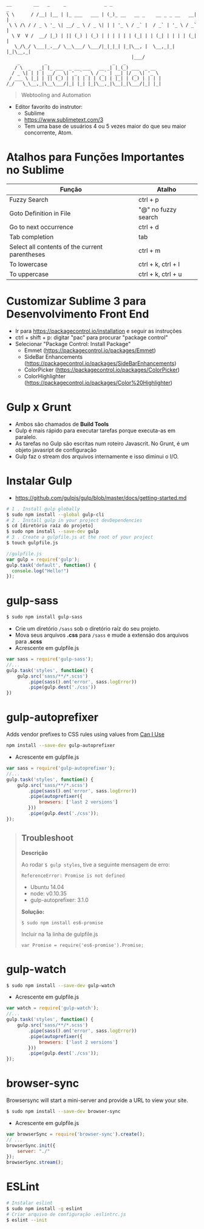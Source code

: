     __        __   _     _              _ _                               _ 
    \ \      / /__| |__ | |_ ___   ___ | (_)_ __   __ _    __ _ _ __   __| |
     \ \ /\ / / _ \ '_ \| __/ _ \ / _ \| | | '_ \ / _` |  / _` | '_ \ / _` |
      \ V  V /  __/ |_) | || (_) | (_) | | | | | | (_| | | (_| | | | | (_| |
       \_/\_/ \___|_.__/ \__\___/ \___/|_|_|_| |_|\__, |  \__,_|_| |_|\__,_|
                                                  |___/                     
        _         _                        _   _             
       / \  _   _| |_ ___  _ __ ___   __ _| |_(_) ___  _ __  
      / _ \| | | | __/ _ \| '_ ` _ \ / _` | __| |/ _ \| '_ \ 
     / ___ \ |_| | || (_) | | | | | | (_| | |_| | (_) | | | |
    /_/   \_\__,_|\__\___/|_| |_| |_|\__,_|\__|_|\___/|_| |_|
    
> Webtooling and Automation

- Editor favorito do instrutor:
    - Sublime
    - https://www.sublimetext.com/3
    - Tem uma base de usuários 4 ou 5 vezes maior do que seu maior concorrente, Atom.

# Atalhos para Funções Importantes no Sublime

| Função                  | Atalho              |
|-------------------------|---------------------|
| Fuzzy Search            | ctrl + p            |
| Goto Definition in File | "@" no fuzzy search | 
| Go to next occurrence   | ctrl + d            |
| Tab completion          | tab                 |
| Select all contents of the current parentheses | ctrl + m |
| To lowercase            | ctrl + k, ctrl + l  |
| To uppercase            | ctrl + k, ctrl + u  |

# Customizar Sublime 3 para Desenvolvimento Front End

- Ir para https://packagecontrol.io/installation e seguir as instruções
- ctrl + shift + p: digitar "pac" para procurar "package control"
- Selecionar "Package Control: Install Package"
  - Emmet (https://packagecontrol.io/packages/Emmet)
  - SideBar Enhancements (https://packagecontrol.io/packages/SideBarEnhancements)
  - ColorPicker (https://packagecontrol.io/packages/ColorPicker)
  - ColorHighlighter (https://packagecontrol.io/packages/Color%20Highlighter)

# Gulp x Grunt

- Ambos são chamados de __Build Tools__
- Gulp é mais rápido para executar tarefas porque executa-as em paralelo.
- As tarefas no Gulp são escritas num roteiro Javascrit. No Grunt, é um objeto javasript de configuração
- Gulp faz o stream dos arquivos internamente e isso diminui o I/O.

# Instalar Gulp

- https://github.com/gulpjs/gulp/blob/master/docs/getting-started.md

```bash
# 1 . Install gulp globally
$ sudo npm install --global gulp-cli 
# 2 . Install gulp in your project devDependencies
$ cd [diretório raíz do projeto]
$ sudo npm install --save-dev gulp
# 3 . Create a gulpfile.js at the root of your project
$ touch gulpfile.js
```

```javascript
//gulpfile.js
var gulp = require('gulp');
gulp.task('default', function() {
  console.log("Hello!")
});
```

# gulp-sass

```bash
$ sudo npm install gulp-sass
```

- Crie um diretório ```/sass``` sob o diretório raíz do seu projeto. 
- Mova seus arquivos __.css__ para ```/sass``` e mude a extensão dos arquivos para __.scss__
- Acrescente em gulpfile.js
```javascript
var sass = require('gulp-sass');
//...
gulp.task('styles', function() {
    gulp.src('sass/**/*.scss')
        .pipe(sass().on('error', sass.logError))
        .pipe(gulp.dest('./css'))
})
```

# gulp-autoprefixer

Adds vendor prefixes to CSS rules using values from [Can I Use](http://caniuse.com/#cats=CSS)

```bash
npm install --save-dev gulp-autoprefixer
```

- Acrescente em gulpfile.js
```javascript
var sass = require('gulp-autoprefixer');
//...
gulp.task('styles', function() {
	gulp.src('sass/**/*.scss')
		.pipe(sass().on('error', sass.logError))
		.pipe(autoprefixer({
			browsers: ['last 2 versions']
		}))
		.pipe(gulp.dest('./css'));
});
```

> ## Troubleshoot
> **Descrição**
> 
> Ao rodar ```$ gulp styles```, tive a seguinte mensagem de erro: 
> 
> ```ReferenceError: Promise is not defined```
> - Ubuntu 14.04
> - node: v0.10.35
> - gulp-autoprefixer: 3.1.0
> 
> **Solução:**
> 
> ```$ sudo npm install es6-promise```
> 
> Incluir na 1a linha de gulpfile.js
> 
> ```var Promise = require('es6-promise').Promise;```

# gulp-watch

```bash
$ sudo npm install --save-dev gulp-watch
```

- Acrescente em gulpfile.js
```javascript
var watch = require('gulp-watch');
//...
gulp.task('styles', function() {
	gulp.src('sass/**/*.scss')
		.pipe(sass().on('error', sass.logError))
		.pipe(autoprefixer({
			browsers: ['last 2 versions']
		}))
		.pipe(gulp.dest('./css'));
});
```

# browser-sync

Browsersync will start a mini-server and provide a URL to view your site.

```bash
$ sudo npm install --save-dev browser-sync
```

- Acrescente em gulpfile.js
```javascript
var browserSync = require('browser-sync').create();
// ...
browserSync.init({
    server: "./"
});
browserSync.stream();
```
 
# ESLint
 
```bash
# Instalar eslint
$ sudo npm install -g eslint
# Criar arquivo de configuração .eslintrc.js
$ eslint --init
```

